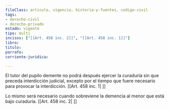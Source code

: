 ```yaml
---
fileClass: articulo, vigencia, historia-y-fuentes, codigo-civil
tags:
- derecho-civil
- derecho-privado
estado: vigente
tipo: multi
incisos: ["[[Art. 458 inc. 2]]", "[[Art. 458 inc. 1]]"]
libro:
titulo:
parrafo:
corriente-juridica:

---
```

El tutor del pupilo demente no podrá después ejercer la curaduría sin que preceda interdicción judicial, excepto por el tiempo que fuere necesario para provocar la interdicción. [[Art. 458 inc. 1| ]]

Lo mismo será necesario cuando sobreviene la demencia al menor que está bajo curaduría. [[Art. 458 inc. 2| ]]